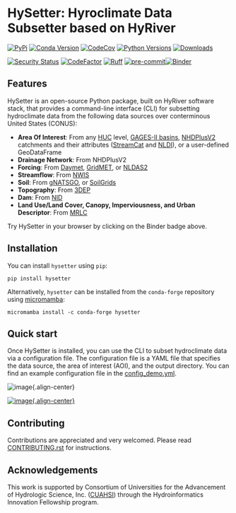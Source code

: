 # HySetter: Hyroclimate Data Subsetter based on HyRiver

[![PyPi](https://img.shields.io/pypi/v/hysetter.svg)](https://pypi.python.org/pypi/hysetter)
[![Conda Version](https://img.shields.io/conda/vn/conda-forge/hysetter.svg)](https://anaconda.org/conda-forge/hysetter)
[![CodeCov](https://codecov.io/gh/hyriver/hysetter/branch/main/graph/badge.svg)](https://codecov.io/gh/hyriver/hysetter)
[![Python Versions](https://img.shields.io/pypi/pyversions/hysetter.svg)](https://pypi.python.org/pypi/hysetter)
[![Downloads](https://static.pepy.tech/badge/hysetter)](https://pepy.tech/project/hysetter)

[![Security Status](https://img.shields.io/badge/security-bandit-green.svg)](https://github.com/PyCQA/bandit)
[![CodeFactor](https://www.codefactor.io/repository/github/hyriver/hysetter/badge)](https://www.codefactor.io/repository/github/hyriver/hysetter)
[![Ruff](https://img.shields.io/endpoint?url=https://raw.githubusercontent.com/astral-sh/ruff/main/assets/badge/v2.json)](https://github.com/astral-sh/ruff)
[![pre-commit](https://img.shields.io/badge/pre--commit-enabled-brightgreen?logo=pre-commit&logoColor=white)](https://github.com/pre-commit/pre-commit)[![Binder](https://mybinder.org/badge_logo.svg)](https://mybinder.org/v2/gh/hyriver/hysetter/HEAD?labpath=docs%2Fexamples)

## Features

HySetter is an open-source Python package, built on HyRiver software stack, that
provides a command-line interface (CLI) for subsetting hydroclimate data from the
following data sources over conterminous United States (CONUS):

- **Area Of Interest**: From any
    [HUC](https://www.usgs.gov/national-hydrography/watershed-boundary-dataset) level,
    [GAGES-II basins](https://pubs.usgs.gov/publication/70046617),
    [NHDPlusV2](https://www.nhdplus.com/NHDPlus/NHDPlusV2_home.php) catchments and their
    attributes
    ([StreamCat](https://www.epa.gov/national-aquatic-resource-surveys/streamcat-dataset)
    and [NLDI](https://labs.waterdata.usgs.gov/docs/nldi/about-nldi/index.html)), or a
    user-defined GeoDataFrame
- **Drainage Network**: From NHDPlusV2
- **Forcing**: From [Daymet](https://daymet.ornl.gov/),
    [GridMET](https://www.climatologylab.org/gridmet.html), or
    [NLDAS2](https://ldas.gsfc.nasa.gov/nldas/v2/forcing)
- **Streamflow**: From [NWIS](https://nwis.waterdata.usgs.gov/nwis)
- **Soil**: From
    [gNATSGO](https://planetarycomputer.microsoft.com/dataset/gnatsgo-rasters), or
    [SoilGrids](https://www.isric.org/explore/soilgrids)
- **Topography**: From [3DEP](https://www.usgs.gov/3d-elevation-program)
- **Dam**: From [NID](https://nid.sec.usace.army.mil)
- **Land Use/Land Cover, Canopy, Imperviousness, and Urban Descriptor**: From
    [MRLC](https://www.mrlc.gov/)

Try HySetter in your browser by clicking on the Binder badge above.

## Installation

You can install `hysetter` using `pip`:

```console
pip install hysetter
```

Alternatively, `hysetter` can be installed from the `conda-forge` repository using
[micromamba](https://mamba.readthedocs.io/en/latest/installation/micromamba-installation.html/):

```console
micromamba install -c conda-forge hysetter
```

## Quick start

Once HySetter is installed, you can use the CLI to subset hydroclimate data via a
configuration file. The configuration file is a YAML file that specifies the data
source, the area of interest (AOI), and the output directory. You can find an example
configuration file in the
[config_demo.yml](https://github.com/hyriver/hysetter/blob/main/config_demo.yml).

![image](https://raw.githubusercontent.com/hyriver/hysetter/main/hs_help.svg){.align-center}

[![image](https://asciinema.org/a/660577.svg){.align-center}](https://asciinema.org/a/660577?autoplay=1)

## Contributing

Contributions are appreciated and very welcomed. Please read
[CONTRIBUTING.rst](https://github.com/hyriver/hysetter/blob/main/CONTRIBUTING.rst) for
instructions.

## Acknowledgements

This work is supported by Consortium of Universities for the Advancement of Hydrologic
Science, Inc. ([CUAHSI](https://www.cuahsi.org/)) through the Hydroinformatics
Innovation Fellowship program.
